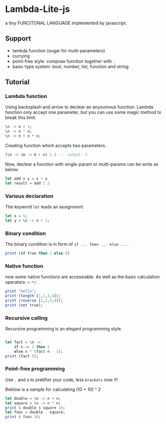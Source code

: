 # Lambda-Lite-js
a tiny FUNCITONAL LANGUAGE implemented by javascript.

## Support

* lambda function (sugar for multi-parameters)
* currying
* point-free style: compose function together with `.`
* basic type system: bool, number, list, function and string.

## Tutorial

### Lambda function

Using backsplash and arrow to declear an anyoumous function. Lambda function only accept one parameter, but you can use some magic method to break this limit.

```haskell
\n -> n + 1;
\n -> n * n;
\n -> n + n * n;
```

Creating function which accepts two parameters.

```haskell
(\n -> \m -> m + n) 1 2 --- output: 3
```

Now, declear a function with single-param or multi-params can be write as below:

```haskell
let add x y = x + y
let result = add 1 2
```

### Various declaration

The keyword `let` leads an assignment.

```haskell
let x = 5;
let y = \n -> n + 1;
```

### Binary condition

The binary condition is in form of `if ... then ... else ...`.

```haskell
print (if true then 1 else 0)
```

### Native function

now some native functions are accessiable. As well as the basic calculation operators: `+-*/`.

```haskell
print "hello";
print (length [1,2,3,4]);
print (reverse [1,2,3,4]);
print (not true);
```

### Recursive calling

Recursive programming is an elegant programming style.

```haskell

let fact = \n ->
    if n == 1 then 1
    else n * (fact n - 1);
print (fact 5);
```

### Point-free programming

Use `.` and `$` to pretifier your code, less `brackets` now !!!

Beblow is a sample for calculating (10 + 10) ^ 2

```haskell
let double = \n -> n + n;
let square = \n -> n * n;
print $ double $ square 10;
let func = double . square;
print $ func 10;
```

